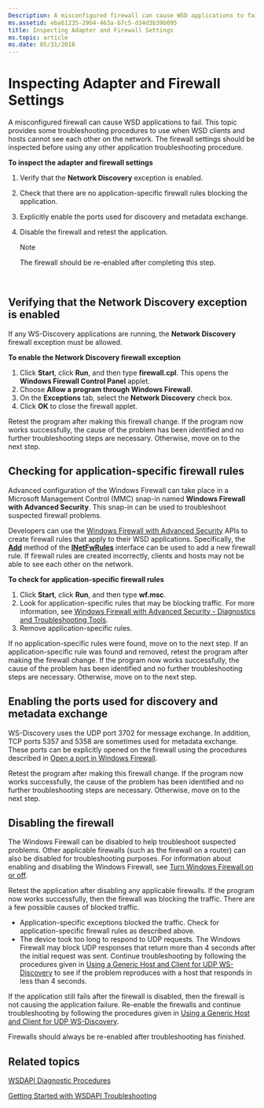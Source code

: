 ```yaml
---
Description: A misconfigured firewall can cause WSD applications to fail.
ms.assetid: eba61235-29b4-463a-b7c5-d34d3b39b095
title: Inspecting Adapter and Firewall Settings
ms.topic: article
ms.date: 05/31/2018
---
```


# Inspecting Adapter and Firewall Settings

A misconfigured firewall can cause WSD applications to fail. This topic provides some troubleshooting procedures to use when WSD clients and hosts cannot see each other on the network. The firewall settings should be inspected before using any other application troubleshooting procedure.

**To inspect the adapter and firewall settings**

1.  Verify that the **Network Discovery** exception is enabled.
2.  Check that there are no application-specific firewall rules blocking the application.
3.  Explicitly enable the ports used for discovery and metadata exchange.
4.  Disable the firewall and retest the application.
    > [!Note]  
    > The firewall should be re-enabled after completing this step.

     

## Verifying that the Network Discovery exception is enabled

If any WS-Discovery applications are running, the **Network Discovery** firewall exception must be allowed.

**To enable the Network Discovery firewall exception**

1.  Click **Start**, click **Run**, and then type **firewall.cpl**. This opens the **Windows Firewall Control Panel** applet.
2.  Choose **Allow a program through Windows Firewall**.
3.  On the **Exceptions** tab, select the **Network Discovery** check box.
4.  Click **OK** to close the firewall applet.

Retest the program after making this firewall change. If the program now works successfully, the cause of the problem has been identified and no further troubleshooting steps are necessary. Otherwise, move on to the next step.

## Checking for application-specific firewall rules

Advanced configuration of the Windows Firewall can take place in a Microsoft Management Control (MMC) snap-in named **Windows Firewall with Advanced Security**. This snap-in can be used to troubleshoot suspected firewall problems.

Developers can use the [Windows Firewall with Advanced Security](https://docs.microsoft.com/previous-versions/windows/desktop/ics/windows-firewall-with-advanced-security-reference) APIs to create firewall rules that apply to their WSD applications. Specifically, the [**Add**](https://docs.microsoft.com/previous-versions/windows/desktop/api/netfw/nf-netfw-inetfwrules-add) method of the [**INetFwRules**](https://docs.microsoft.com/previous-versions/windows/desktop/api/netfw/nn-netfw-inetfwrules) interface can be used to add a new firewall rule. If firewall rules are created incorrectly, clients and hosts may not be able to see each other on the network.

**To check for application-specific firewall rules**

1.  Click **Start**, click **Run**, and then type **wf.msc**.
2.  Look for application-specific rules that may be blocking traffic. For more information, see [Windows Firewall with Advanced Security - Diagnostics and Troubleshooting Tools](https://technet.microsoft.com/library/cc722062(WS.10).aspx?ocid=fwlink).
3.  Remove application-specific rules.

If no application-specific rules were found, move on to the next step. If an application-specific rule was found and removed, retest the program after making the firewall change. If the program now works successfully, the cause of the problem has been identified and no further troubleshooting steps are necessary. Otherwise, move on to the next step.

## Enabling the ports used for discovery and metadata exchange

WS-Discovery uses the UDP port 3702 for message exchange. In addition, TCP ports 5357 and 5358 are sometimes used for metadata exchange. These ports can be explicitly opened on the firewall using the procedures described in [Open a port in Windows Firewall](https://windowshelp.microsoft.com/Windows/en-US/Help/4da18300-9044-47b6-9038-595c78db81ab1033.mspx).

Retest the program after making this firewall change. If the program now works successfully, the cause of the problem has been identified and no further troubleshooting steps are necessary. Otherwise, move on to the next step.

## Disabling the firewall

The Windows Firewall can be disabled to help troubleshoot suspected problems. Other applicable firewalls (such as the firewall on a router) can also be disabled for troubleshooting purposes. For information about enabling and disabling the Windows Firewall, see [Turn Windows Firewall on or off](https://windowshelp.microsoft.com/Windows/en-US/Help/bfe523a9-7eec-4d3f-add1-2f68b9cfa1c01033.mspx).

Retest the application after disabling any applicable firewalls. If the program now works successfully, then the firewall was blocking the traffic. There are a few possible causes of blocked traffic.

-   Application-specific exceptions blocked the traffic. Check for application-specific firewall rules as described above.
-   The device took too long to respond to UDP requests. The Windows Firewall may block UDP responses that return more than 4 seconds after the initial request was sent. Continue troubleshooting by following the procedures given in [Using a Generic Host and Client for UDP WS-Discovery](using-a-generic-host-and-client-for-udp-ws-discovery.md) to see if the problem reproduces with a host that responds in less than 4 seconds.

If the application still fails after the firewall is disabled, then the firewall is not causing the application failure. Re-enable the firewalls and continue troubleshooting by following the procedures given in [Using a Generic Host and Client for UDP WS-Discovery](using-a-generic-host-and-client-for-udp-ws-discovery.md).

Firewalls should always be re-enabled after troubleshooting has finished.

## Related topics

<dl> <dt>

[WSDAPI Diagnostic Procedures](wsdapi-diagnostic-procedures.md)
</dt> <dt>

[Getting Started with WSDAPI Troubleshooting](getting-started-with-wsdapi-troubleshooting.md)
</dt> </dl>

 

 



